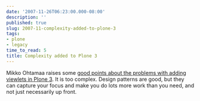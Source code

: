 ```yaml
---
date: '2007-11-26T06:23:00.000-08:00'
description: ''
published: true
slug: 2007-11-complexity-added-to-plone-3
tags:
- plone
- legacy
time_to_read: 5
title: Complexity added to Plone 3
---
```


Mikko Ohtamaa raises some <a href="http://blog.redinnovation.com/2007/11/26/could-it-be-possible-to-make-viewlets-simple-again/">good points about the problems with adding viewlets in Plone 3</a>.  It is too complex.  Design patterns are good, but they can capture your focus and make you do lots more work than you need, and not just necessarily up front.